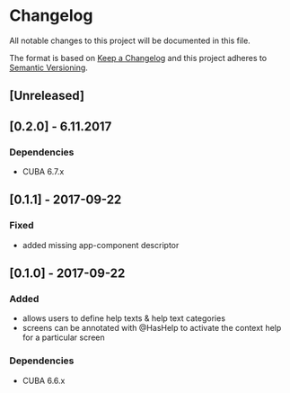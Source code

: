 # Changelog
All notable changes to this project will be documented in this file.

The format is based on [Keep a Changelog](http://keepachangelog.com/en/1.0.0/)
and this project adheres to [Semantic Versioning](http://semver.org/spec/v2.0.0.html).

## [Unreleased]

## [0.2.0] - 6.11.2017

### Dependencies
- CUBA 6.7.x

## [0.1.1] - 2017-09-22

### Fixed
- added missing app-component descriptor

## [0.1.0] - 2017-09-22

### Added
- allows users to define help texts & help text categories
- screens can be annotated with @HasHelp to activate the context help for a particular screen


### Dependencies
- CUBA 6.6.x
